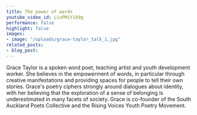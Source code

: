 ```yaml
---
title: The power of words
youtube_video_id: LivPMiYik9g
performance: false
highlight: false
images:
- image: "/uploads/grace-taylor_talk_1.jpg"
related_posts:
- blog_post: 
---
```


Grace Taylor is a spoken word poet, teaching artist and youth development worker. She believes in the empowerment of words, in particular through creative manifestations and providing spaces for people to tell their own stories. Grace's poetry ciphers strongly around dialogues about identity, with her believing that the exploration of a sense of belonging is underestimated in many facets of society. Grace is co-founder of the South Auckland Poets Collective and the Rising Voices Youth Poetry Movement.
